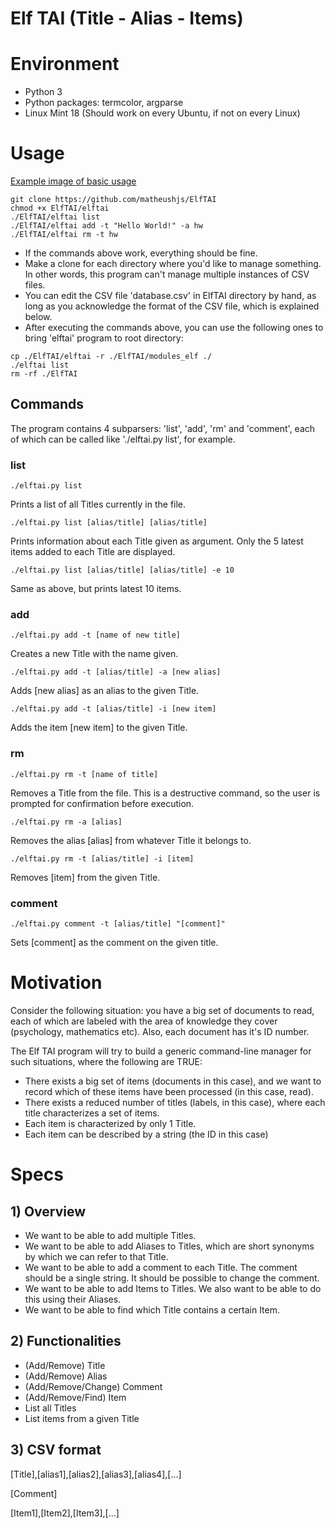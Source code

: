 # Elf TAI (Title - Alias - Items)

# Environment
<ul>
<li>Python 3</li>
<li>Python packages: termcolor, argparse</li>
<li>Linux Mint 18 (Should work on every Ubuntu, if not on every Linux)</li>
</ul>

# Usage
[Example image of basic usage](example.png)
```
git clone https://github.com/matheushjs/ElfTAI
chmod +x ElfTAI/elftai
./ElfTAI/elftai list
./ElfTAI/elftai add -t "Hello World!" -a hw
./ElfTAI/elftai rm -t hw
```
* If the commands above work, everything should be fine.
* Make a clone for each directory where you'd like to manage something. In other words, this program can't manage multiple instances of CSV files.
* You can edit the CSV file 'database.csv' in ElfTAI directory by hand, as long as you acknowledge the format of the CSV file, which is explained below.
* After executing the commands above, you can use the following ones to bring 'elftai' program to root directory:
```
cp ./ElfTAI/elftai -r ./ElfTAI/modules_elf ./
./elftai list
rm -rf ./ElfTAI
```

## Commands
The program contains 4 subparsers: 'list', 'add', 'rm' and 'comment', each of which can be called like './elftai.py list', for example.
### list
```
./elftai.py list
```
Prints a list of all Titles currently in the file.
```
./elftai.py list [alias/title] [alias/title]
```
Prints information about each Title given as argument. Only the 5 latest items added to each Title are displayed.
```
./elftai.py list [alias/title] [alias/title] -e 10
```
Same as above, but prints latest 10 items.
### add
```
./elftai.py add -t [name of new title]
```
Creates a new Title with the name given.
```
./elftai.py add -t [alias/title] -a [new alias]
```
Adds [new alias] as an alias to the given Title.
```
./elftai.py add -t [alias/title] -i [new item]
```
Adds the item [new item] to the given Title.
### rm
```
./elftai.py rm -t [name of title]
```
Removes a Title from the file. This is a destructive command, so the user is prompted for confirmation before execution.
```
./elftai.py rm -a [alias]
```
Removes the alias [alias] from whatever Title it belongs to.
```
./elftai.py rm -t [alias/title] -i [item]
```
Removes [item] from the given Title.
### comment
```
./elftai.py comment -t [alias/title] "[comment]"
```
Sets [comment] as the comment on the given title.

# Motivation
<p>Consider the following situation: you have a big set of documents to read, each of which are labeled with the area of knowledge they cover (psychology, mathematics etc). Also, each document has it's ID number.</p>
<p>The Elf TAI program will try to build a generic command-line manager for such situations, where the following are TRUE:</p>
<ul>
<li>There exists a big set of items (documents in this case), and we want to record which of these items have been processed (in this case, read).</li>
<li>There exists a reduced number of titles (labels, in this case), where each title characterizes a set of items.</li>
<li>Each item is characterized by only 1 Title.</li>
<li>Each item can be described by a string (the ID in this case)</li>
</ul>

# Specs

## 1) Overview
<ul>
<li>We want to be able to add multiple Titles.</li>
<li>We want to be able to add Aliases to Titles, which are short synonyms by which we can refer to that Title.</li>
<li>We want to be able to add a comment to each Title. The comment should be a single string. It should be possible to change the comment.</li>
<li>We want to be able to add Items to Titles. We also want to be able to do this using their Aliases.</li>
<li>We want to be able to find which Title contains a certain Item.</li>
</ul>

## 2) Functionalities
<ul>
<li>(Add/Remove) Title</li>
<li>(Add/Remove) Alias</li>
<li>(Add/Remove/Change) Comment</li>
<li>(Add/Remove/Find) Item</li>
<li>List all Titles</li>
<li>List items from a given Title</li>
</ul>

## 3) CSV format
<p>[Title],[alias1],[alias2],[alias3],[alias4],[...]</p>
<p>[Comment]</p>
<p>[Item1],[Item2],[Item3],[...]</p>
